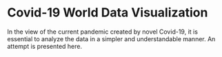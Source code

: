 # Covid-19 World Data Visualization

In the view of the current pandemic created by novel Covid-19, it is essential to analyze the data in a simpler and understandable manner.
An attempt is presented here.

